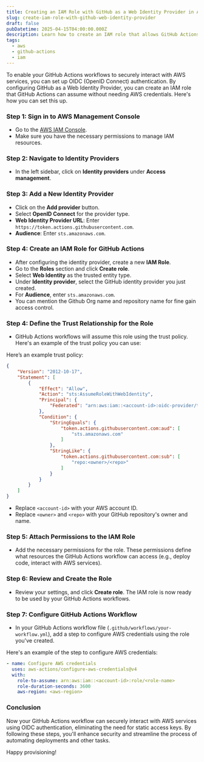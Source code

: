 ```yaml
---
title: Creating an IAM Role with GitHub as a Web Identity Provider in AWS
slug: create-iam-role-with-github-web-identity-provider
draft: false
pubDatetime: 2025-04-15T04:00:00.000Z
description: Learn how to create an IAM role that allows GitHub Actions to authenticate using OIDC as a Web Identity Provider in AWS IAM.
tags:
  - aws
  - github-actions
  - iam
---
```


To enable your GitHub Actions workflows to securely interact with AWS services, you can set up OIDC (OpenID Connect) authentication. By configuring GitHub as a Web Identity Provider, you can create an IAM role that GitHub Actions can assume without needing AWS credentials. Here's how you can set this up.


### Step 1: Sign in to AWS Management Console
   - Go to the [AWS IAM Console](https://console.aws.amazon.com/iam/).
   - Make sure you have the necessary permissions to manage IAM resources.

### Step 2: Navigate to Identity Providers
   - In the left sidebar, click on **Identity providers** under **Access management**.

### Step 3: Add a New Identity Provider
   - Click on the **Add provider** button.
   - Select **OpenID Connect** for the provider type.
   - **Web Identity Provider URL**: Enter `https://token.actions.githubusercontent.com`.
   - **Audience**: Enter `sts.amazonaws.com`.

### Step 4: Create an IAM Role for GitHub Actions
   - After configuring the identity provider, create a new **IAM Role**.
   - Go to the **Roles** section and click **Create role**.
   - Select **Web Identity** as the trusted entity type.
   - Under **Identity provider**, select the GitHub identity provider you just created.
   - For **Audience**, enter `sts.amazonaws.com`.
   - You can mention the Github Org name and repository name for fine gain access control.

### Step 4: Define the Trust Relationship for the Role
   - GitHub Actions workflows will assume this role using the trust policy. Here's an example of the trust policy you can use:

Here’s an example trust policy:

```json
{
    "Version": "2012-10-17",
    "Statement": [
        {
            "Effect": "Allow",
            "Action": "sts:AssumeRoleWithWebIdentity",
            "Principal": {
                "Federated": "arn:aws:iam::<account-id>:oidc-provider/token.actions.githubusercontent.com"
            },
            "Condition": {
                "StringEquals": {
                    "token.actions.githubusercontent.com:aud": [
                        "sts.amazonaws.com"
                    ]
                },
                "StringLike": {
                    "token.actions.githubusercontent.com:sub": [
                        "repo:<owner>/<repo>"
                    ]
                }
            }
        }
    ]
}
```

- Replace `<account-id>` with your AWS account ID.
- Replace `<owner>` and `<repo>` with your GitHub repository's owner and name.

### Step 5: Attach Permissions to the IAM Role
   - Add the necessary permissions for the role. These permissions define what resources the GitHub Actions workflow can access (e.g., deploy code, interact with AWS services).

### Step 6: Review and Create the Role
   - Review your settings, and click **Create role**. The IAM role is now ready to be used by your GitHub Actions workflows.

### Step 7: Configure GitHub Actions Workflow
   - In your GitHub Actions workflow file (`.github/workflows/your-workflow.yml`), add a step to configure AWS credentials using the role you've created.

Here's an example of the step to configure AWS credentials:

```yaml
- name: Configure AWS credentials
  uses: aws-actions/configure-aws-credentials@v4
  with:
    role-to-assume: arn:aws:iam::<account-id>:role/<role-name>
    role-duration-seconds: 3600
    aws-region: <aws-region>
```

### Conclusion
Now your GitHub Actions workflow can securely interact with AWS services using OIDC authentication, eliminating the need for static access keys. By following these steps, you'll enhance security and streamline the process of automating deployments and other tasks.

Happy provisioning! 